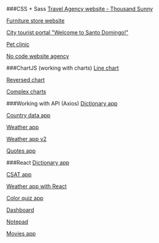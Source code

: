 ###CSS + Sass
[Travel Agency website - Thousand Sunny](https://github.com/cgbl-90/sass-thousand-sunny)

[Furniture store website](https://github.com/cgbl-90/sass-furniutr)

[City tourist portal "Welcome to Santo Domingo!"](https://github.com/cgbl-90/welcome_to_santo_domingo)

[Pet clinic](https://github.com/cgbl-90/pet-care-website)

[No code website agency](https://github.com/cgbl-90/no-code-agency)

###ChartJS (working with charts)
[Line chart](https://github.com/cgbl-90/chartjs-line-chart-test)

[Reversed chart](https://github.com/cgbl-90/chartjs-reversed-chart)

[Complex charts](https://github.com/cgbl-90/chartjs-complex-graphics)


###Working with API (Axios)
[Dictionary app](https://github.com/cgbl-90/dictionary-project)

[Country data app](https://github.com/cgbl-90/axios-countries-api)

[Weather app](https://github.com/cgbl-90/weather-app-2)

[Weather app v2](https://github.com/cgbl-90/weather-app)

[Quotes app](https://github.com/cgbl-90/inspirational_quotes_with_API)

###React
[Dictionary app](https://github.com/cgbl-90/dictionary-project)

[CSAT app](https://github.com/cgbl-90/csat-react-app)

[Weather app with React](https://github.com/cgbl-90/react-weather-app)

[Color quiz app](https://github.com/cgbl-90/react-quiz-app)

[Dashboard](https://github.com/cgbl-90/flask-react-dashboard)

[Notepad](https://github.com/cgbl-90/react-word)

[Movies app](https://github.com/cgbl-90/react-movies-code)
